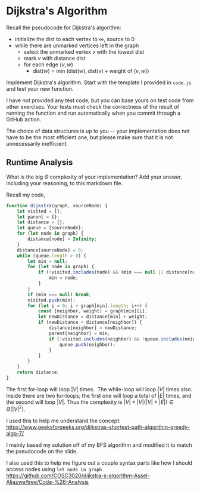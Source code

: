# Dijkstra's Algorithm

Recall the pseudocode for Dijkstra's algorithm:
- initialize the dist to each vertex to $\infty$, source to 0
- while there are unmarked vertices left in the graph
    - select the unmarked vertex $v$ with the lowest dist
    - mark $v$ with distance dist
    - for each edge $(v,w)$
        - dist($w$) = min $\left(\textrm{dist}(w), \textrm{dist}(v) + \textrm{weight of }(v, w)\right)$

Implement Dijkstra's algorithm. Start with the template I provided in `code.js`
and test your new function.

I have not provided any test code, but you can base yours on test code from
other exercises. Your tests must check the correctness of the result of running
the function and run automatically when you commit through a GitHub action.

The choice of data structures is up to you -- your implementation does not have
to be the most efficient one, but please make sure that it is not unnecessarily
inefficient.

## Runtime Analysis

What is the big $\Theta$ complexity of your implementation? Add your
answer, including your reasoning, to this markdown file.

Recall my code,
```js
function dijkstra(graph, sourceNode) {
    let visited = [];
    let parent = {};
    let distance = {};
    let queue = [sourceNode];
    for (let node in graph) {
        distance[node] = Infinity;
    }
    distance[sourceNode] = 0;
    while (queue.length > 0) {
        let min = null;
        for (let node in graph) {
            if (!visited.includes(node) && (min === null || distance[node] < distance[min])) {
                min = node;
            }
        }
        if (min === null) break;
        visited.push(min);
        for (let i = 0; i < graph[min].length; i++) {
            const [neighbor, weight] = graph[min][i];
            let newDistance = distance[min] + weight;
            if (newDistance < distance[neighbor]) {
                distance[neighbor] = newDistance;
                parent[neighbor] = min;
                if (!visited.includes(neighbor) && !queue.includes(neighbor)) {
                    queue.push(neighbor);
                }
            }
        }
    }
    return distance;
}
```

The first for-loop will loop $|V|$ times. 
The while-loop will loop $|V|$ times also. Inside there are two for-loops; the first one will loop a total of $|E|$ times, and the second will loop $|V|$. Thus the complexity is $|V| + |V|(|V| + |E|) \in \Theta(|V|^2)$.

I used this to help me understand the concept:
https://www.geeksforgeeks.org/dijkstras-shortest-path-algorithm-greedy-algo-7/

I mainly based my solution off of my BFS algorithm and modified it to match the pseudocode on the slide. 

I also used this to help me figure out a couple syntax parts like how I should access nodes using  ```let node in graph```
https://github.com/COSC3020/dijkstra-s-algorithm-Assel-Aljazwe/tree/Code-%26-Analysis
